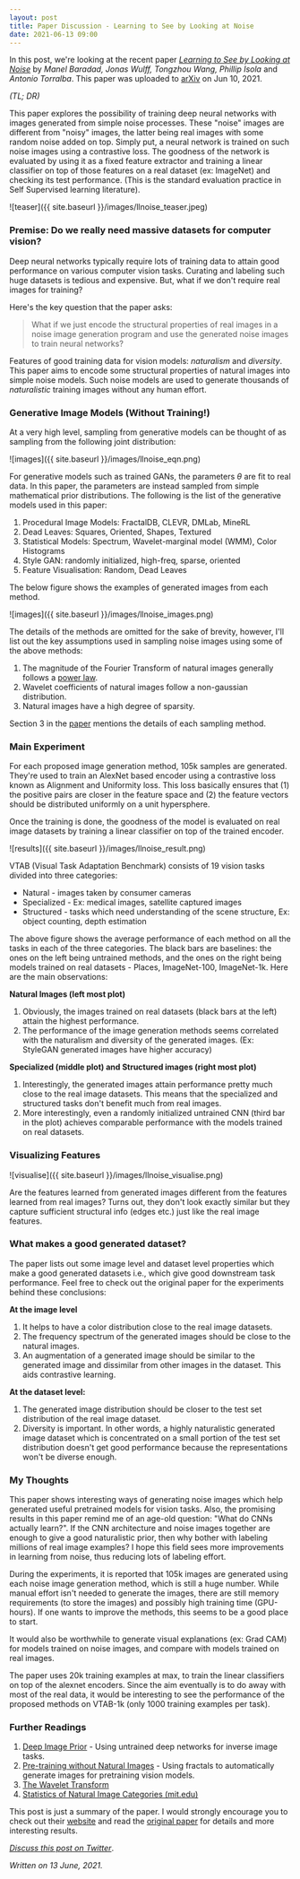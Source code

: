 ```yaml
---
layout: post
title: Paper Discussion - Learning to See by Looking at Noise
date: 2021-06-13 09:00
---
```


In this post, we're looking at the recent paper *[Learning to See by Looking at Noise](https://mbaradad.github.io/learning_with_noise/)* by *Manel Baradad, Jonas Wulff, Tongzhou Wang, Phillip Isola* and *Antonio Torralba*. This paper was uploaded to [arXiv](https://arxiv.org/abs/2106.05963) on Jun 10, 2021.

*(TL; DR)*

This paper explores the possibility of training deep neural networks with images generated from simple noise processes. These "noise" images are different from "noisy" images, the latter being real images with some random noise added on top. Simply put, a neural network is trained on such noise images using a contrastive loss. The goodness of the network is evaluated by using it as a fixed feature extractor and training a linear classifier on top of those features on a real dataset (ex: ImageNet) and checking its test performance. (This is the standard evaluation practice in Self Supervised learning literature). 

 ![teaser]({{ site.baseurl }}/images/llnoise_teaser.jpeg)

### Premise: Do we really need massive datasets for computer vision?
Deep neural networks typically require lots of training data to attain good performance on various computer vision tasks. Curating and labeling such huge datasets is tedious and expensive. But, what if we don't require real images for training? 

Here's the key question that the paper asks:

> What if we just encode the structural properties of real images in a noise image generation program and use the generated noise images to train neural networks?

Features of good training data for vision models: *naturalism* and *diversity*. This paper aims to encode some structural properties of natural images into simple noise models. Such noise models are used to generate thousands of *naturalistic* training images without any human effort. 

### Generative Image Models (Without Training!)
At a very high level, sampling from generative models can be thought of as sampling from the following joint distribution:  

![images]({{ site.baseurl }}/images/llnoise_eqn.png)

For generative models such as trained GANs, the parameters $\theta$ are fit to real data. In this paper, the parameters are instead sampled from simple mathematical prior distributions. The following is the list of the generative models used in this paper:

 1. Procedural Image Models: FractalDB, CLEVR, DMLab, MineRL
 2. Dead Leaves: Squares, Oriented, Shapes, Textured
 3. Statistical Models: Spectrum, Wavelet-marginal model (WMM), Color Histograms
 4. Style GAN: randomly initialized, high-freq, sparse, oriented
 5. Feature Visualisation: Random, Dead Leaves

The below figure shows the examples of generated images from each method.

 ![images]({{ site.baseurl }}/images/llnoise_images.png)

The details of the methods are omitted for the sake of brevity, however, I'll list out the key assumptions used in sampling noise images using some of the above methods:

 1. The magnitude of the Fourier Transform of natural images generally follows a [power law](https://en.wikipedia.org/wiki/Power_law).
 2. Wavelet coefficients of natural images follow a non-gaussian distribution. 
 3. Natural images have a high degree of sparsity.

Section 3 in the [paper](https://arxiv.org/pdf/2106.05963.pdf) mentions the details of each sampling method.
### Main Experiment
For each proposed image generation method, 105k samples are generated. They're used to train an AlexNet based encoder using a contrastive loss known as Alignment and Uniformity loss. This loss basically ensures that (1) the positive pairs are closer in the feature space and (2) the feature vectors should be distributed uniformly on a unit hypersphere. 

Once the training is done, the goodness of the model is evaluated on real image datasets by training a linear classifier on top of the trained encoder.

![results]({{ site.baseurl }}/images/llnoise_result.png)

VTAB (Visual Task Adaptation Benchmark) consists of 19 vision tasks divided into three categories: 

 - Natural - images taken by consumer cameras
 - Specialized  - Ex: medical images, satellite captured images
 - Structured - tasks which need understanding of the scene structure, Ex: object counting, depth estimation

The above figure shows the average performance of each method on all the tasks in each of the three categories. The black bars are baselines: the ones on the left being untrained methods, and the ones on the right being models trained on real datasets - Places, ImageNet-100, ImageNet-1k. Here are the main observations:

**Natural Images (left most plot)**
 1. Obviously, the images trained on real datasets (black bars at the left) attain the highest performance.
 2. The performance of the image generation methods seems correlated with the naturalism and diversity of the generated images. (Ex: StyleGAN generated images have higher accuracy)

**Specialized (middle plot) and Structured images (right most plot)**

 1. Interestingly, the generated images attain performance pretty much close to the real image datasets. This means that the specialized and structured tasks don't benefit much from real images. 
 2. More interestingly, even a randomly initialized untrained CNN (third bar in the plot) achieves comparable performance with the models trained on real datasets. 

### Visualizing Features 

![visualise]({{ site.baseurl }}/images/llnoise_visualise.png)

Are the features learned from generated images different from the features learned from real images? 
Turns out, they don't look exactly similar but they capture sufficient structural info (edges etc.) just like the real image features. 

### What makes a good generated dataset?
The paper lists out some image level and dataset level properties which make a good generated datasets i.e., which give good downstream task performance. Feel free to check out the original paper for the experiments behind these conclusions:

**At the image level**
 1. It helps to have a color distribution close to the real image datasets.
 2. The frequency spectrum of the generated images should be close to the natural images.
 3. An augmentation of a generated image should be similar to the generated image and dissimilar from other images in the dataset. This aids contrastive learning. 

**At the dataset level:**

 1. The generated image distribution should be closer to the test set distribution of the real image dataset.
 2. Diversity is important. In other words, a highly naturalistic generated image dataset which is concentrated on a small portion of the test set distribution doesn't get good performance because the representations won't be diverse enough. 

### My Thoughts
This paper shows interesting ways of generating noise images which help generated useful pretrained models for vision tasks. Also, the promising results in this paper remind me of an age-old question: "What do CNNs actually learn?". If the CNN architecture and noise images together are enough to give a good naturalistic prior, then why bother with labeling millions of real image examples? I hope this field sees more improvements in learning from noise, thus reducing lots of labeling effort.

During the experiments, it is reported that 105k images are generated using each noise image generation method, which is still a huge number. While manual effort isn't needed to generate the images, there are still memory requirements (to store the images) and possibly high training time (GPU-hours). If one wants to improve the methods, this seems to be a good  place to start.

It would also be worthwhile to generate visual explanations (ex: Grad CAM) for models trained on noise images, and compare with models trained on real images. 

The paper uses 20k training examples at max, to train the linear classifiers on top of the alexnet encoders. Since the aim eventually is to do away with most of the real data, it would be interesting to see the performance of the proposed methods on VTAB-1k (only 1000 training examples per task).

### Further Readings
1. [Deep Image Prior](https://dmitryulyanov.github.io/deep_image_prior) - Using untrained deep networks for inverse image tasks.
2. [ Pre-training without Natural Images](https://arxiv.org/abs/2101.08515) - Using fractals to automatically generate images for pretraining vision models.
3. [The Wavelet Transform](https://towardsdatascience.com/the-wavelet-transform-e9cfa85d7b34)
4. [Statistics of Natural Image Categories (mit.edu)](http://web.mit.edu/torralba/www/ne3302.pdf)

This post is just a summary of the paper. I would strongly encourage you to check out their [website](https://mbaradad.github.io/learning_with_noise/) and read the [original paper](https://arxiv.org/abs/2106.05963) for details and more interesting results. 

*[Discuss this post on Twitter](https://twitter.com/floatml/status/1403996888278265864)*.

*Written on 13 June, 2021.*
